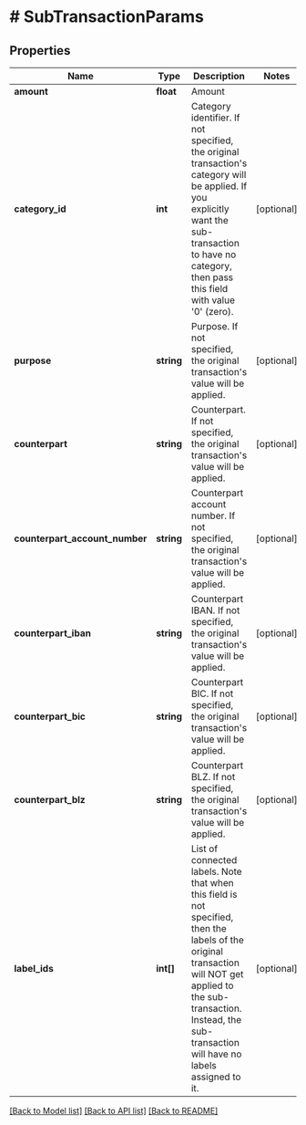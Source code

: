 # # SubTransactionParams

## Properties

Name | Type | Description | Notes
------------ | ------------- | ------------- | -------------
**amount** | **float** | Amount |
**category_id** | **int** | Category identifier. If not specified, the original transaction&#39;s category will be applied. If you explicitly want the sub-transaction to have no category, then pass this field with value &#39;0&#39; (zero). | [optional]
**purpose** | **string** | Purpose. If not specified, the original transaction&#39;s value will be applied. | [optional]
**counterpart** | **string** | Counterpart. If not specified, the original transaction&#39;s value will be applied. | [optional]
**counterpart_account_number** | **string** | Counterpart account number. If not specified, the original transaction&#39;s value will be applied. | [optional]
**counterpart_iban** | **string** | Counterpart IBAN. If not specified, the original transaction&#39;s value will be applied. | [optional]
**counterpart_bic** | **string** | Counterpart BIC. If not specified, the original transaction&#39;s value will be applied. | [optional]
**counterpart_blz** | **string** | Counterpart BLZ. If not specified, the original transaction&#39;s value will be applied. | [optional]
**label_ids** | **int[]** | List of connected labels. Note that when this field is not specified, then the labels of the original transaction will NOT get applied to the sub-transaction. Instead, the sub-transaction will have no labels assigned to it. | [optional]

[[Back to Model list]](../../README.md#models) [[Back to API list]](../../README.md#endpoints) [[Back to README]](../../README.md)
